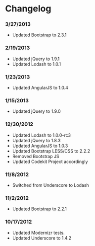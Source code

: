 # Changelog

### 3/27/2013
- Updated Bootstrap to 2.3.1

### 2/19/2013
- Updated jQuery to 1.9.1
- Updated Lodash to 1.0.1

### 1/23/2013
- Updated AngularJS to 1.0.4

### 1/15/2013
- Updated jQuery to 1.9.0

### 12/30/2012
- Updated Lodash to 1.0.0-rc3
- Updated jQuery to 1.8.3
- Updated AngularJS to 1.0.3
- Updated Bootstrap LESS/CSS to 2.2.2
- Removed Bootstrap JS
- Updated Codekit Project accordingly

### 11/8/2012
- Switched from Underscore to Lodash

### 11/2/2012
- Updated Bootstrap to 2.2.1

### 10/17/2012
- Updated Modernizr tests.
- Updated Underscore to 1.4.2